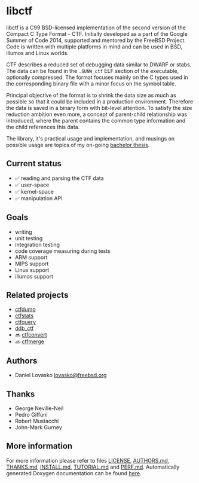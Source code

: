 libctf
======

libctf is a C99 BSD-licensed implementation of the second version of the 
Compact C Type Format - CTF.  Initially developed as a part of the Google
Summer of Code 2014, supported and mentored by the FreeBSD Project. Code is
written with multiple platforms in mind and can be used in BSD, illumos and
Linux worlds.

CTF describes a reduced set of debugging data similar to DWARF or stabs. The
data can be found in the `.SUNW_ctf` ELF section of the executable, optionally
compressed. The format focuses mainly on the C types used in the corresponding
binary file with a minor focus on the symbol table. 

Principal objective of the format is to shrink the data size as much as
possible so that it could be included in a production environment. Therefore
the data is saved in a binary form with bit-level attention. To satisfy the
size reduction ambition even more, a concept of parent-child relationship was
introduced, where the parent contains the common type information and the child
references this data.

The library, it's practical usage and implementation, and musings on possible
usage are topics of my on-going [bachelor thesis](https://github.com/lovasko/bc_thesis).

Current status
--------------
 * :white_check_mark: reading and parsing the CTF data
 * :white_check_mark: user-space
 * :white_check_mark: kernel-space
 * :white_check_mark: manipulation API

Goals
-----
 * writing
 * unit testing
 * integration testing
 * code coverage measuring during tests
 * ARM support
 * MIPS support
 * Linux support
 * illumos support

Related projects
----------------
 * [ctfdump](https://github.com/lovasko/ctfdump)
 * [ctfstats](https://github.com/lovasko/ctfstats)
 * [ctfquery](https://github.com/lovasko/ctfquery)
 * [ddb_ctf](https://github.com/lovasko/ddb_ctf)
 * :soon: [ctfconvert](https://github.com/lovasko/ctfconvert)
 * :soon: [ctfmerge](https://github.com/lovasko/ctfmerge)

Authors
------
 * Daniel Lovasko lovasko@freebsd.org

Thanks
------
 * George Neville-Neil
 * Pedro Giffuni
 * Robert Mustacchi
 * John-Mark Gurney


More information
----------------
For more information please refer to files [LICENSE](LICENSE),
[AUTHORS.md](AUTHORS.md), [THANKS.md](THANKS.md), [INSTALL.md](INSTALL.md), 
[TUTORIAL.md](TUTORIAL.md) and [PERF.md](PERF.md).
Automatically generated Doxygen documentation can be found [here](doc/doxygen).

